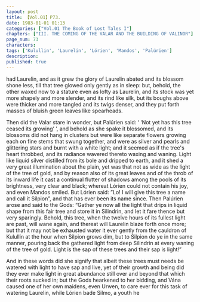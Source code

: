 ```yaml
---
layout: post
title: 【Vol.01】P73.
date: 1983-01-01 01:13
categories: ["Vol.01 The Book of Lost Tales I"]
chapters: ["III. THE COMING OF THE VALAR AND THE BUILDING OF VALINOR"]
page_num: 73
characters: 
tags: ['Kulullin', 'Laurelin', 'Lórien', 'Mandos', 'Palúrien']
description: 
published: true
---
```


<p style="text-indent: 0;">
had Laurelin, and as it grew the glory of Laurelin abated and its blossom shone less, till that tree glowed only gently as in sleep: but, behold, the other waxed now to a stature even as lofty as Laurelin, and its stock was yet more shapely and more slender, and its rind like silk, but its boughs above were thicker and more tangled and its twigs denser, and they put forth masses of bluish green leaves like spearheads.
</p>

Then did the Valar stare in wonder, but Palúrien said: ‘ ‘Not yet has this tree ceased its growing’ ’, and behold as she spake it blossomed, and its blossoms did not hang in clusters but were like separate flowers growing each on fine stems that swung together, and were as silver and pearls and glittering stars and burnt with a white light; and it seemed as if the tree's heart throbbed, and its radiance wavered thereto waxing and waning. Light like liquid silver distilled from its bole and dripped to earth, and it shed a very great illumination about the plain, yet was that not as wide as the light of the tree of gold, and by reason also of its great leaves and of the throb of its inward life it cast a continual flutter of shadows among the pools of its brightness, very clear and black; whereat Lórien could not contain his joy, and even Mandos smiled. But Lórien said: ”Lo! I will give this tree a name and call it Silpion”, and that has ever been its name since. Then Palúrien arose and said to the Gods: “Gather ye now all the light that drips in liquid shape from this fair tree and store it in Silindrin, and let it fare thence but very sparingly. Behold, this tree, when the twelve hours of its fullest light are past, will wane again, and thereat will Laurelin blaze forth once more; but that it may not be exhausted water it ever gently from the cauldron of Kulullin at the hour when Silpion grows dim, but to Silpion do ye in the same manner, pouring back the gathered light from deep Silindrin at every waning of the tree of gold. Light is the sap of these trees and their sap is light!”

And in these words did she signify that albeit these trees must needs be watered with light to have sap and live, yet of their growth and being did they ever make light in great abundance still over and beyond that which their roots sucked in; but the Gods hearkened to her bidding, and Vána caused one of her own maidens, even Urwen, to care ever for this task of watering Laurelin, while Lórien bade Silmo, a youth he

